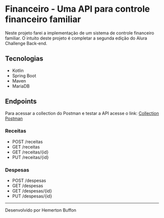 # Financeiro - Uma API para controle financeiro familiar

Neste projeto farei a implementação de um sistema de controle financeiro familiar. O intuito deste projeto é completar a segunda edição do Alura Challenge Back-end.

## Tecnologias 

* Kotlin
* Spring Boot
* Maven
* MariaDB

## Endpoints 

Para acessar a collection do Postman e testar a API acesse o link: [Collection Postman](./resources/)

### Receitas
- POST /receitas
- GET /receitas
- GET /receitas/{id}
- PUT /receitas/{id}

### Despesas
- POST /despesas
- GET /despesas
- GET /despesas/{id}
- PUT /despesas/{id}

---
Desenvolvido por Hemerton Buffon
